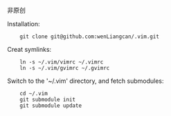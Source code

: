 非原创       
          
Installation:

        git clone git@github.com:wenLiangcan/.vim.git
               
Creat symlinks:

        ln -s ~/.vim/vimrc ~/.vimrc
        ln -s ~/.vim/gvimrc ~/.gvimrc

Switch to the '~/.vim' directory, and fetch submodules:

        cd ~/.vim
        git submodule init
        git submodule update
